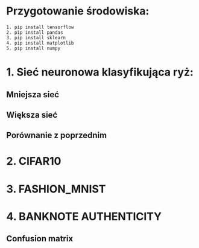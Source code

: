 # Przygotowanie środowiska: 
    1. pip install tensorflow
	2. pip install pandas 
	3. pip install sklearn 
	4. pip install matplotlib 
	5. pip install numpy 


# 1. Sieć neuronowa klasyfikująca ryż:
## Mniejsza sieć


## Większa sieć


## Porównanie z poprzednim


# 2. CIFAR10

# 3. FASHION_MNIST

# 4. BANKNOTE AUTHENTICITY

## Confusion matrix
